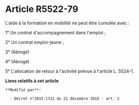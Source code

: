# Article R5522-79

L'aide à la formation en mobilité ne peut être cumulée avec :

1° Un contrat d'accompagnement dans l'emploi ;

2° Un contrat emploi-jeune ;

3° (Abrogé)

4° (Abrogé)

5° L'allocation de retour à l'activité prévue à l'article L. 5524-1.

**Liens relatifs à cet article**

	**Modifié par**:

	  - Décret n°2015-1722 du 21 décembre 2015 - art. 2
